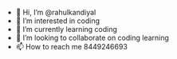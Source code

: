 - 👋 Hi, I’m @rahulkandiyal
- 👀 I’m interested in coding
- 🌱 I’m currently learning coding
- 💞️ I’m looking to collaborate on coding learning
- 📫 How to reach me 8449246693

<!---
rahulkandiyal/rahulkandiyal is a ✨ special ✨ repository because its `README.md` (this file) appears on your GitHub profile.
You can click the Preview link to take a look at your changes.
--->
